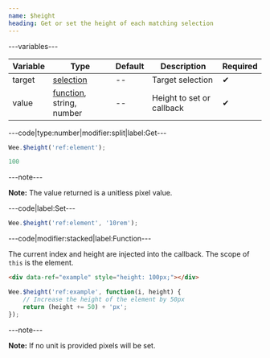 ```yaml
---
name: $height
heading: Get or set the height of each matching selection
---
```


---variables---

| Variable | Type | Default | Description | Required |
| -- | -- | -- | -- | -- |
| target | [selection](/script#selection) | -- | Target selection | ✔ |
| value | [function](/script/#functions), string, number | -- | Height to set or callback | ✔ |

---code|type:number|modifier:split|label:Get---

```javascript
Wee.$height('ref:element');
```

```javascript
100
```

---note---

**Note:** The value returned is a unitless pixel value.

---code|label:Set---

```javascript
Wee.$height('ref:element', '10rem');
```

---code|modifier:stacked|label:Function---

The current index and height are injected into the callback. The scope of `this` is the element.

```html
<div data-ref="example" style="height: 100px;"></div>
```

```javascript
Wee.$height('ref:example', function(i, height) {
	// Increase the height of the element by 50px
	return (height += 50) + 'px';
});
```

---note---

**Note:** If no unit is provided pixels will be set.